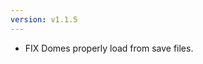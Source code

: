 ```yaml
---
version: v1.1.5
---
```

- <span class="badge badge-pill badge-primary">FIX</span> Domes properly load from save files.
